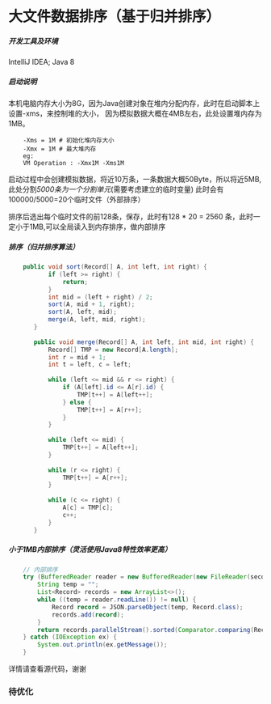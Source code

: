# 大文件数据排序（基于归并排序）

##### 开发工具及环境
  
  IntelliJ IDEA;
  Java 8

##### 启动说明
本机电脑内存大小为8G，因为Java创建对象在堆内分配内存，此时在启动脚本上设置-xms，来控制堆的大小，
因为模拟数据大概在4MB左右，此处设置堆内存为1MB。
```jshelllanguage
    -Xms = 1M # 初始化堆内存大小
    -Xmx = 1M # 最大堆内存
    eg:
    VM Operation : -Xmx1M -Xms1M
```
启动过程中会创建模拟数据，将近10万条，一条数据大概50Byte，所以将近5MB,此处分割*5000条为一个分割单元*(需要考虑建立的临时变量)
此时会有100000/5000=20个临时文件（外部排序）

排序后选出每个临时文件的前128条，保存，此时有128 * 20 = 2560 条，此时一定小于1MB,可以全局读入到内存排序，做内部排序

##### 排序（归并排序算法）
```java
    public void sort(Record[] A, int left, int right) {
           if (left >= right) {
               return;
           }
           int mid = (left + right) / 2;
           sort(A, mid + 1, right);
           sort(A, left, mid);
           merge(A, left, mid, right);
       }
   
       public void merge(Record[] A, int left, int mid, int right) {
           Record[] TMP = new Record[A.length];
           int r = mid + 1;
           int t = left, c = left;
   
           while (left <= mid && r <= right) {
               if (A[left].id <= A[r].id) {
                   TMP[t++] = A[left++];
               } else {
                   TMP[t++] = A[r++];
               }
           }
   
           while (left <= mid) {
               TMP[t++] = A[left++];
           }
   
           while (r <= right) {
               TMP[t++] = A[r++];
           }
   
           while (c <= right) {
               A[c] = TMP[c];
               c++;
           }
       }
```
##### 小于1MB内部排序（灵活使用Java8特性效率更高）
```java
    // 内部排序
    try (BufferedReader reader = new BufferedReader(new FileReader(second))) {
        String temp = "";
        List<Record> records = new ArrayList<>();
        while ((temp = reader.readLine()) != null) {
            Record record = JSON.parseObject(temp, Record.class);
            records.add(record);
        }
        return records.parallelStream().sorted(Comparator.comparing(Record::getId)).limit(128).collect(Collectors.toList());
    } catch (IOException ex) {
        System.out.println(ex.getMessage());
    }
```

详情请查看源代码，谢谢

### 待优化







